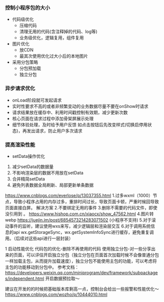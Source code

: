 ### 控制小程序包的大小
- 代码级优化
  - 压缩代码
  - 清理无用的代码(含注释掉的代码、log等)
  - 业务级优化，逻辑复用，组件复用
- 图片优化
  - 放CDN
  - 最其次使用优化过大小后的本地图片
- 采用分包策略
  - 分包预加载
  - 独立分包

### 异步请求优化
- onLoad阶段就可发起请求
- 实时性要求不高的或者非频繁变动的业务数据尽量不要在onShow时请求
- 请求结果放在缓存中、利用时间戳控制有效期，减少更新次数
- 核心页面在请求过程中添加骨架屏展示处理
- 细节体验处理，及时给予用户反馈
  如点击按钮后先改变样式(切换启停用状态)，再发出请求，防止用户多次请求

### 提高渲染性能
- setData操作优化
1. 减少setData的数据量
2. 不影响渲染层的数据不用放在setData
3. 合并精简setData
4. 避免列表数据全局刷新、局部更新单条数据

https://www.cnblogs.com/everlose/p/13037355.html
1.过多wxml（1000）节点，导致小程序占用的内存过多，重排时间过长，导致页面卡顿，严重时候回导致页面直接白屏。
解决方案
2.不要绑定无用的事件
3.删除不需要的代码文件，即使没引用到 。 https://www.hishop.com.cn/xiaocx/show_47562.html
4.图片转webp https://juejin.im/post/6854573214283071502 (小程序不支持)
5.对于滚动事件的监听，建议使用wxs来写，减少逻辑层和渲染层交互
6.对于调用系统信息的api wx.getStorageSync，wx.getSystemInfoSync进行缓存，避免重复调用。（后续对这些api进行一层封装）


1 启动性能优化
  代码包的优化-删除不再使用的代码
  使用独立分包-对一些分享出来的页面，可以评估开启独立分包（独立分包在页面首次加载时候不会像普通分包一样加载主包，从而提升加载速度），独立分包不能使用主包的功能，可以考虑将主包的功能移动到分包中。
 参考文档： https://developers.weixin.qq.com/miniprogram/dev/framework/subpackages/independent.html
  开启数据预拉取～

建议在开发的的时候把基础版本库剩高一点，控制台会给出一些报警和性能优化～
https://www.cnblogs.com/wozho/p/10444010.html





